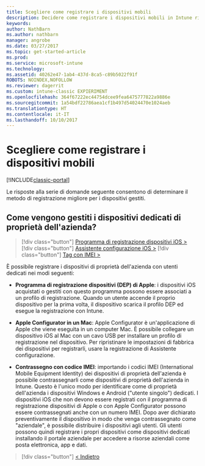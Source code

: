 ```yaml
---
title: Scegliere come registrare i dispositivi mobili
description: Decidere come registrare i dispositivi mobili in Intune rispondendo ad alcune semplici domande
keywords: 
author: NathBarn
ms.author: nathbarn
manager: angrobe
ms.date: 03/27/2017
ms.topic: get-started-article
ms.prod: 
ms.service: microsoft-intune
ms.technology: 
ms.assetid: 40262e47-1ab4-437d-8ca5-c89b5022f91f
ROBOTS: NOINDEX,NOFOLLOW
ms.reviewer: dagerrit
ms.custom: intune-classic EXPIERIMENT
ms.openlocfilehash: 364f67222ec44754dcee9fea6475777822a9886e
ms.sourcegitcommit: 1a54bdf22786aea1cf1b497d54024470e1024aeb
ms.translationtype: HT
ms.contentlocale: it-IT
ms.lasthandoff: 10/10/2017
---
```

# <a name="choose-how-to-enroll-mobile-devices"></a>Scegliere come registrare i dispositivi mobili

[!INCLUDE[classic-portal](../includes/classic-portal.md)]

Le risposte alla serie di domande seguente consentono di determinare il metodo di registrazione migliore per i dispositivi gestiti.

## <a name="how-will-you-manage-dedicated-corporate-owned-devices"></a>**Come vengono gestiti i dispositivi dedicati di proprietà dell'azienda?**

  > [!div class="button"]
[Programma di registrazione dispositivi iOS >](/intune-classic/deploy-use/ios-device-enrollment-program-in-microsoft-intune)  
> [!div class="button"]
[Assistente configurazione iOS >](/intune-classic/deploy-use/ios-setup-assistant-enrollment-in-microsoft-intune)
> [!div class="button"]
[Tag con IMEI >](/intune-classic/deploy-use/specify-corporate-owned-devices-with-international-mobile-equipment-identity-imei-numbers)

  È possibile registrare i dispositivi di proprietà dell'azienda con utenti dedicati nei modi seguenti:

  - **Programma di registrazione dispositivi (DEP) di Apple**: i dispositivi iOS acquistati o gestiti con questo programma possono essere associati a un profilo di registrazione. Quando un utente accende il proprio dispositivo per la prima volta, il dispositivo scarica il profilo DEP ed esegue la registrazione con Intune.

  - **Apple Configurator in un Mac**: Apple Configurator è un'applicazione di Apple che viene eseguita in un computer Mac. È possibile collegare un dispositivo iOS al Mac con un cavo USB per installare un profilo di registrazione nel dispositivo. Per ripristinare le impostazioni di fabbrica dei dispositivi per registrarli, usare la registrazione di Assistente configurazione.

  - **Contrassegno con codice IMEI**: importando i codici IMEI (International Mobile Equipment Identity) dei dispositivi di proprietà dell'azienda è possibile contrassegnarli come dispositivi di proprietà dell'azienda in Intune. Questo è l'unico modo per identificare come di proprietà dell'azienda i dispositivi Windows e Android ("utente singolo") dedicati. I dispositivi iOS che non devono essere registrati con il programma di registrazione dispositivi di Apple o con Apple Configurator possono essere contrassegnati anche con un numero IMEI. Dopo aver dichiarato preventivamente il dispositivo in modo che venga contrassegnato come "aziendale", è possibile distribuire i dispositivi agli utenti. Gli utenti possono quindi registrare i propri dispositivi come dispositivi dedicati installando il portale aziendale per accedere a risorse aziendali come posta elettronica, app e dati.

> [!div class="button"]
[< Indietro](choose-how-to-enroll-devices3.md)
